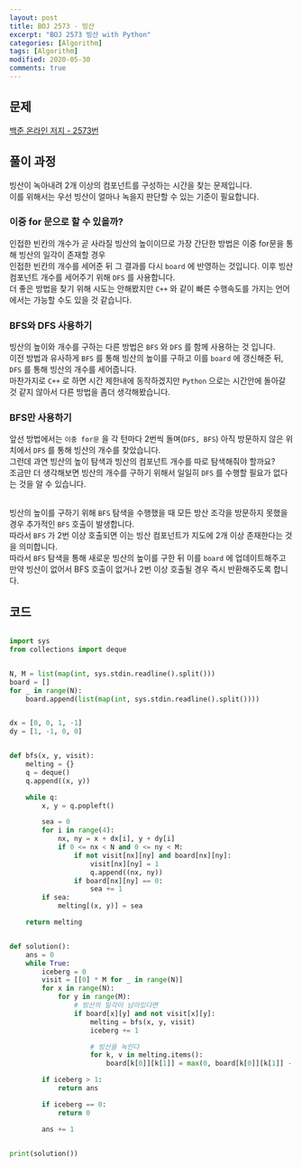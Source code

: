 ```yaml
---
layout: post
title: BOJ 2573 - 빙산
excerpt: "BOJ 2573 빙산 with Python"
categories: [Algorithm]
tags: [Algorithm]
modified: 2020-05-30
comments: true
---
```


## 문제
[백준 온라인 저지 - 2573번](https://www.acmicpc.net/problem/2573)

## 풀이 과정
빙산이 녹아내려 2개 이상의 컴포넌트를 구성하는 시간을 찾는 문제입니다. <br>
이를 위해서는 우선 빙산이 얼마나 녹을지 판단할 수 있는 기준이 필요합니다. <br>

### 이중 for 문으로 할 수 있을까?
인접한 빈칸의 개수가 곧 사라질 빙산의 높이이므로 가장 간단한 방법은 이중 for문을 통해 빙산의 일각이 존재할 경우 <br> 
인접한 빈칸의 개수를 세어준 뒤 그 결과를 다시 `board` 에 반영하는 것입니다. 이후 빙산 컴포넌트 개수를 세어주기 위해 `DFS` 를 사용합니다. <br>
더 좋은 방법을 찾기 위해 시도는 안해봤지만 `C++` 와 같이 빠른 수행속도를 가지는 언어에서는 가능할 수도 있을 것 같습니다. <br>

### BFS와 DFS 사용하기
빙산의 높이와 개수를 구하는 다른 방법은 `BFS` 와 `DFS` 를 함께 사용하는 것 입니다. <br>
이전 방법과 유사하게 `BFS` 를 통해 빙산의 높이를 구하고 이를 `board` 에 갱신해준 뒤, `DFS` 를 통해 빙산의 개수를 세어줍니다. <br>
마찬가지로 `C++` 로 하면 시간 제한내에 동작하겠지만 `Python` 으로는 시간안에 돌아갈 것 같지 않아서 다른 방법을 좀더 생각해봤습니다. <br>

### BFS만 사용하기
앞선 방법에서는 `이중 for문` 을 각 턴마다 2번씩 돌며(`DFS, BFS`) 아직 방문하지 않은 위치에서 `DFS` 를 통해 빙산의 개수를 찾았습니다. <br>
그런데 과연 빙산의 높이 탐색과 빙산의 컴포넌트 개수를 따로 탐색해줘야 할까요?<br>
조금만 더 생각해보면 빙산의 개수를 구하기 위해서 일일히 `DFS` 를 수행할 필요가 없다는 것을 알 수 있습니다. <br><br>

빙산의 높이를 구하기 위해 `BFS` 탐색을 수행했을 때 모든 방산 조각을 방문하지 못했을 경우 추가적인 `BFS` 호출이 발생합니다. <br> 
따라서 `BFS` 가 2번 이상 호출되면 이는 빙산 컴포넌트가 지도에 2개 이상 존재한다는 것을 의미합니다. <br>
따라서 `BFS` 탐색을 통해 새로운 빙산의 높이를 구한 뒤 이를 `board` 에 업데이트해주고 만약 빙산이 없어서 BFS 호출이 없거나 2번 이상 호출될 경우 즉시 반환해주도록 합니다. <br>

## 코드

~~~ python

import sys
from collections import deque


N, M = list(map(int, sys.stdin.readline().split()))
board = []
for _ in range(N):
    board.append(list(map(int, sys.stdin.readline().split())))


dx = [0, 0, 1, -1]
dy = [1, -1, 0, 0]


def bfs(x, y, visit):
    melting = {}
    q = deque()
    q.append((x, y))

    while q:
        x, y = q.popleft()

        sea = 0
        for i in range(4):
            nx, ny = x + dx[i], y + dy[i]
            if 0 <= nx < N and 0 <= ny < M:
                if not visit[nx][ny] and board[nx][ny]:
                    visit[nx][ny] = 1
                    q.append((nx, ny))
                if board[nx][ny] == 0:
                    sea += 1
        if sea:
            melting[(x, y)] = sea

    return melting


def solution():
    ans = 0
    while True:
        iceberg = 0
        visit = [[0] * M for _ in range(N)]
        for x in range(N):
            for y in range(M):
                # 빙산의 일각이 남아있다면
                if board[x][y] and not visit[x][y]:
                    melting = bfs(x, y, visit)
                    iceberg += 1

                    # 빙산을 녹인다
                    for k, v in melting.items():
                        board[k[0]][k[1]] = max(0, board[k[0]][k[1]] - v)

        if iceberg > 1:
            return ans

        if iceberg == 0:
            return 0

        ans += 1


print(solution())

~~~
